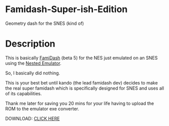 # Famidash-Super-ish-Edition
Geometry dash for the SNES (kind of)
# Description
This is basically [FamiDash](https://github.com/tfdsoft/famidash) (beta 5) for the NES just emulated on an SNES using the [Nested Emulator](https://github.com/Myself086/Project-Nested).

So, I basically did nothing.

This is your best bet until kando (the lead famidash dev) decides to make the real super famidash which is specifically designed for SNES and uses all of its capabilities.

Thank me later for saving you 20 mins for your life having to upload the ROM to the emulator exe converter.

DOWNLOAD: [CLICK HERE](https://github.com/genetrydash/Famidash-Super-ish-Edition/releases/download/ROM1/FD-superish.smc)
